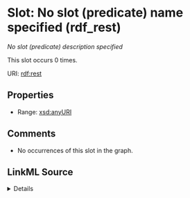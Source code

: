 

# Slot: No slot (predicate) name specified (rdf_rest)


_No slot (predicate) description specified_






This slot occurs 0 times.


URI: [rdf:rest](http://www.w3.org/1999/02/22-rdf-syntax-ns#rest)



<!-- no inheritance hierarchy -->








## Properties

* Range: [xsd:anyURI](http://www.w3.org/2001/XMLSchema#anyURI)





## Comments

* No occurrences of this slot in the graph.



## LinkML Source

<details>

```yaml
name: rdf_rest
annotations:
  count:
    tag: count
    value: 0
description: No slot (predicate) description specified
title: No slot (predicate) name specified
comments:
- No occurrences of this slot in the graph.
from_schema: spatial-kg
rank: 1000
domain: rdf_rest
slot_uri: rdf:rest
alias: rdf_rest
range: uri

```
</details>